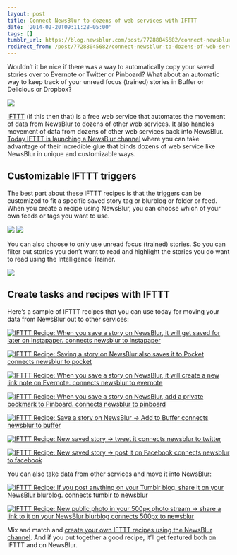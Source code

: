 ```yaml
---
layout: post
title: Connect NewsBlur to dozens of web services with IFTTT
date: '2014-02-20T09:11:28-05:00'
tags: []
tumblr_url: https://blog.newsblur.com/post/77288045682/connect-newsblur-to-dozens-of-web-services-with
redirect_from: /post/77288045682/connect-newsblur-to-dozens-of-web-services-with/
---
```

Wouldn’t it be nice if there was a way to automatically copy your saved stories over to Evernote or Twitter or Pinboard? What about an automatic way to keep track of your unread focus (trained) stories in Buffer or Delicious or Dropbox?

[![](http://static.newsblur.com.s3.amazonaws.com/blog/ifttt-logo-large.png)](https://ifttt.com/newsblur)

[IFTTT](https://ifttt.com/newsblur) (if this then that) is a free web service that automates the movement of data from NewsBlur to dozens of other web services. It also handles movement of data from dozens of other web services back into NewsBlur. [Today IFTTT is launching a NewsBlur channel](http://blog.ifttt.com/post/77287507657/introducing-the-newsblur-fiverr-and-boxcar-2-channels) where you can take advantage of their incredible glue that binds dozens of web service like NewsBlur in unique and customizable ways.

## Customizable IFTTT triggers

The best part about these IFTTT recipes is that the triggers can be customized to fit a specific saved story tag or blurblog or folder or feed. When you create a recipe using NewsBlur, you can choose which of your own feeds or tags you want to use.

![](http://static.newsblur.com.s3.amazonaws.com/blog/ifttt-blurblogs.png) ![](http://static.newsblur.com.s3.amazonaws.com/blog/ifttt-tags.png)

You can also choose to only use unread focus (trained) stories. So you can filter out stories you don’t want to read and highlight the stories you do want to read using the Intelligence Trainer.

![](http://static.newsblur.com.s3.amazonaws.com/blog/ifttt-training.png)

## Create tasks and recipes with IFTTT

Here’s a sample of IFTTT recipes that you can use today for moving your data from NewsBlur out to other services:

[![IFTTT Recipe: When you save a story on NewsBlur, it will get saved for later on Instapaper. connects newsblur to instapaper](https://ifttt.com/recipe_embed_img/147729)](https://ifttt.com/view_embed_recipe/147729-when-you-save-a-story-on-newsblur-it-will-get-saved-for-later-on-instapaper)<script async type="text/javascript" src="//ifttt.com/assets/embed_recipe.js"></script>

[![IFTTT Recipe: Saving a story on NewsBlur also saves it to Pocket connects newsblur to pocket](https://ifttt.com/recipe_embed_img/147727)](https://ifttt.com/view_embed_recipe/147727-saving-a-story-on-newsblur-also-saves-it-to-pocket)<script async type="text/javascript" src="//ifttt.com/assets/embed_recipe.js"></script>

[![IFTTT Recipe: When you save a story on NewsBlur, it will create a new link note on Evernote. connects newsblur to evernote](https://ifttt.com/recipe_embed_img/147737)](https://ifttt.com/view_embed_recipe/147737-when-you-save-a-story-on-newsblur-it-will-create-a-new-link-note-on-evernote)<script async type="text/javascript" src="//ifttt.com/assets/embed_recipe.js"></script>

[![IFTTT Recipe: When you save a story on NewsBlur, add a private bookmark to Pinboard. connects newsblur to pinboard](https://ifttt.com/recipe_embed_img/147742)](https://ifttt.com/view_embed_recipe/147742-when-you-save-a-story-on-newsblur-add-a-private-bookmark-to-pinboard)<script async type="text/javascript" src="//ifttt.com/assets/embed_recipe.js"></script>

[![IFTTT Recipe: Save a story on NewsBlur → Add to Buffer connects newsblur to buffer](https://ifttt.com/recipe_embed_img/147757)](https://ifttt.com/view_embed_recipe/147757-save-a-story-on-newsblur-add-to-buffer)<script async type="text/javascript" src="//ifttt.com/assets/embed_recipe.js"></script>

[![IFTTT Recipe: New saved story → tweet it connects newsblur to twitter](https://ifttt.com/recipe_embed_img/147761)](https://ifttt.com/view_embed_recipe/147761-new-saved-story-tweet-it)<script async type="text/javascript" src="//ifttt.com/assets/embed_recipe.js"></script>

[![IFTTT Recipe: New saved story → post it on Facebook connects newsblur to facebook](https://ifttt.com/recipe_embed_img/147762)](https://ifttt.com/view_embed_recipe/147762-new-saved-story-post-it-on-facebook)<script async type="text/javascript" src="//ifttt.com/assets/embed_recipe.js"></script>

You can also take data from other services and move it into NewsBlur:

[![IFTTT Recipe: If you post anything on your Tumblr blog, share it on your NewsBlur blurblog. connects tumblr to newsblur](https://ifttt.com/recipe_embed_img/147740)](https://ifttt.com/view_embed_recipe/147740-if-you-post-anything-on-your-tumblr-blog-share-it-on-your-newsblur-blurblog)<script async type="text/javascript" src="//ifttt.com/assets/embed_recipe.js"></script>

[![IFTTT Recipe: New public photo in your 500px photo stream → share a link to it on your NewsBlur blurblog connects 500px to newsblur](https://ifttt.com/recipe_embed_img/147755)](https://ifttt.com/view_embed_recipe/147755-new-public-photo-in-your-500px-photo-stream-share-a-link-to-it-on-your-newsblur-blurblog)<script async type="text/javascript" src="//ifttt.com/assets/embed_recipe.js"></script>

Mix and match and [create your own IFTTT recipes using the NewsBlur channel](https://ifttt.com/newsblur). And if you put together a good recipe, it’ll get featured both on IFTTT and on NewsBlur.


